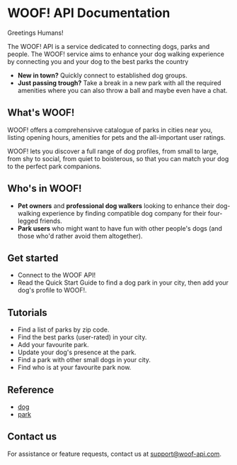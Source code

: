 # WOOF! API Documentation
Greetings Humans! 

The WOOF! API is a service dedicated to connecting dogs, parks and people.
The WOOF! service aims to enhance your dog walking experience by connecting you and your dog to the best parks the country
* **New in town?** Quickly connect to established dog groups.
* **Just passing trough?** Take a break in a new park with all the required amenities where you can also throw a ball and maybe even have a chat.

## What's WOOF!
WOOF! offers a comprehensivve catalogue of parks in cities near you, listing opening hours, amenities for pets and the all-important user ratings. 

WOOF! lets you discover a full range of dog profiles, from small to large, from shy to social, from quiet to boisterous, so that you can match your dog to the perfect park companions.

## Who's in WOOF!
* **Pet owners** and **professional dog walkers** looking to enhance their dog-walking experience by finding compatible dog company for their four-legged friends.
* **Park users** who might want to have fun with other people's dogs (and those who'd rather avoid them altogether).

## Get started
* Connect to the WOOF API!
* Read the Quick Start Guide to find a dog park in your city, then add your dog's profile to WOOF!.

## Tutorials
* Find a list of parks by zip code.
* Find the best parks (user-rated) in your city.
* Add your favourite park.
* Update your dog's presence at the park.
* Find a park with other small dogs in your city.
* Find who is at your favourite park now.

## Reference
* [dog](dog-ref.md)
* [park](park-ref.md)

## Contact us
For assistance or feature requests, contact us at <support@woof-api.com>.
